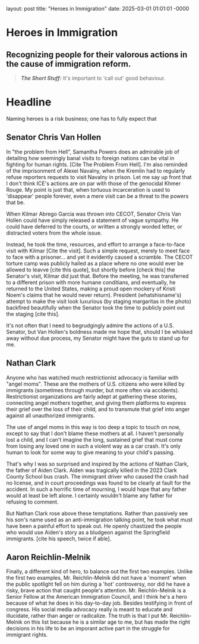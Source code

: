 layout: post
title: "Heroes in Immigration"
date: 2025-03-01 01:01:01 -0000

# Heroes in Immigration
## Recognizing people for their valorous actions in the cause of immigration reform.

>**_The Short Stuff:_** It's important to 'call out' good behaviour.

# Headline

Naming heroes is a risk business; one has to fully expect that 


## Senator Chris Van Hollen

In "the problem from Hell", Samantha Powers does an admirable job of detailing how seemingly banal visits to foreign
nations can be vital in fighting for human rights. [Cite The Problem From Hell]. I'm also reminded of the imprisonment of Alexei Navalny, when the Kremlin had to regularly refuse reporters requests to visit Navalny in prison.  Let me say up front that I don't think ICE's actions are on par with those of the genocidal Khmer Rouge. My point is just that, when tortuous incarceration is used to 'disappear' people forever, even a mere visit can be a threat to the powers that be.

When Kilmar Abrego Garcia was thrown into CECOT, Senator Chris Van Hollen could have simply released a statement of vague sympathy. He could have deferred to the courts, or written a strongly worded letter, or distracted voters from the whole issue.

Instead, he took the time, resources, and effort to arrange a face-to-face visit with Kilmar [Cite the visit]. Such a simple request, merely to meet face to face with a prisoner... and yet it evidently caused a scramble. The CECOT torture camp was publicly hailed as a place where no one would ever be allowed to leavve [cite this quote], but shortly before [check this] the Senator's visit, Kilmar did just that. Before the meeting, he was transferred to a different prison with more humane conditians, and eventually, he returned to the United States, making a proud open mockery of Kristi Noem's claims that he would never return). President (whatshisname's) attempt to make the visit look luxurious (by staging margaritas in the photo) backfired beautifully when the Senator took the time to publicly point out the staging [cite this].

It's not often that I need to begrudgingly admire the actions of a U.S. Senator, but Van Hollen's boldness made me hope that, should I be whisked away without due process, my Senator might have the guts to stand up for me.

## Nathan Clark

  Anyone who has watched much restrictionist advocacy is familiar with "angel moms". These are the mothers of U.S. citizens who were killed by immigrants (sometimes through murder, but more often via accidents). Restrictionist organizations are fairly adept at gathering these stories, connecting angel mothers together, and giving them platforms to express their grief over the loss of their child, and to transmute that grief into anger against all unauthorized immigrants.

  The use of angel moms in this way is too deep a topic to touch on now, except to say that I don't blame these mothers at all. I haven't personally lost a child, and I can't imagine the long, sustained grief that must come from losing any loved one in such a violent way as a car crash. It's only human to look for some way to give meaning to your child's passing.

  That's why I was so surprised and inspired by the actions of Nathan Clark, the father of Aiden Clark. Aiden was tragically killed in the 2023 Clark County School bus crash. The immigrant driver who caused the crash had no license, and in court proceedings was found to be clearly at fault for the accident. In such a horrific  time of mourning, I would hope that any father would at least be left alone. I certainly wouldn't blame any father for refusing to comment.

  But Nathan Clark rose above these temptations. Rather than passively see his son's name used as an anti-immigration talking point, he took what must have been a painful effort to speak out. He openly chastized the people who would use Aiden's story as a bludgeon against the Springfield immigrants.
  [cite his speech, twice if able].


## Aaron Reichlin-Melnik

   Finally, a different kind of hero, to balance out the first two examples. Unlike the first two examples, Mr. Reichlin-Melnik did not have a 'moment' when the public spotlight fell on him during a 'hot' controversy, nor did he have a risky, brave action that caught people's attention. Mr. Reichlin-Melnik is a Senior Fellow at the American Immigration Council,
and I think he's a hero because of what he does in his day-to-day job.
    Besides testifying in front of congress. His social media advocacy really is meant to educate and illucidate, rather than anger or radicalize.
   The truth is that I put Mr. Reichlin-Melnik on this list because he is a similar age to me, but has made the right decisions in his life to be an imporant active part in the struggle for immigrant rights.


